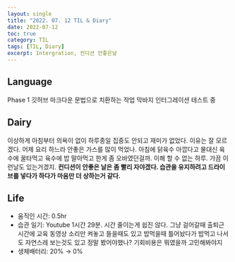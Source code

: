 ```yaml
---
layout: single
title: "2022. 07. 12 TIL & Diary"
date: 2022-07-12
toc: true
category: TIL
tags: [TIL, Diary]
excerpt: Intergration, 컨디션 안좋은날
---
```

## Language  
Phase 1 깃허브 마크다운 문법으로 치환하는 작업 막바지 인터그레이션 테스트 중
## Dairy  
이상하게 아침부터 의욕이 없이 하루종일 집중도 안되고 재미가 없었다. 이유는 잘 모르겠다. 어제 요리 하느라 안좋은 가스를 많이 먹었나. 아침에 닭육수 아깝다고 물대신 육수에 꿀타먹고 육수에 밥 말아먹고 한게 좀 오바였던걸까. 이해 할 수 없는 하루. 가끔 이런날도 있는거겠지. **컨디션이 안좋은 날은 좀 빨리 자야겠다. 습관을 유지하려고 드라이브를 넣다가 하다가 마음만 더 상하는거 같다.**
## Life  
- 움직인 시간: 0.5hr
- 습관 일기: Youtube 1시간 29분. 시간 줄이는게 쉽진 않다. 그냥 걸어갈때 출퇴근 시간에 교육 동영상 소리만 켜놓고 들을때도 있고 밥먹을때 틀어놨다가 밥먹고 나서도 자연스레 보는것도 있고 정말 봤어야했나? 기회비용은 뭐였을까 고민해봐야지
- 생체배터리: 20% → 0%
  